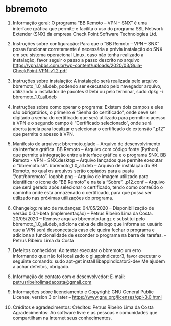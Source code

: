 # bbremoto
1. Informação geral:
O programa “BB Remoto – VPN – SNX” é uma interface gráfica que permite e facilita o uso do programa SSL Network Extender (SNX) da empresa Check Point Software Technologies Ltd.

2. Instruções sobre configuração:
Para que o “BB Remoto – VPN – SNX” possa funcionar corretamente é necessária a prévia instalação do SNX em seu sistema operacional Linux, caso não tenha realizado a instalação, favor seguir o passo a passo descrito no arquivo https://vpn.labbs.com.br/wp-content/uploads/2020/03/Guia-CheckPoint-VPN-v1.2.pdf

3. Instruções sobre instalação:
A instalação será realizada pelo arquivo bbremoto_1.0_all.deb, podendo ser executado pelo navegador arquivo, utilizando o instalador de pacotes GDebi ou pelo terminar, sudo dpkg -i bbremoto_1.0_all.deb

4. Instruções sobre como operar o programa:
Existem dois campos e eles são obrigatórios, o primeiro é “Senha do certificado”, onde deve ser digitado a senha do certificado que será utilizado para permitir o acesso à VPN e o segundo campo é “Certificado selecionado”, onde será aberta janela para localizar e selecionar o certificado de extensão “.p12” que permite o acesso à VPN.

5. Manifesto de arquivos:
bbremoto.glade – Arquivo de desenvolvimento da interface gráfica.
BB Remoto – Arquivo com código fonte (Python) que permite a integração entre a interface gráfica e o programa SNX.
BB Remoto - VPN - SNX.desktop – Arquivo lançados que permite executar o “bbremoto.sh”.
bbremoto_1.0_all.deb – Arquivo de instalação do BB Remoto, no qual os arquivos serão copiados para a pasta “/opt/bbremoto”.
logobb.png – Arquivo de imagem utilizado para identificar o ícone do “BB Remoto” e na tela “Sobre”.
.p12.conf – Arquivo que será gerado após selecionar o certificado, tendo como conteúdo o caminho onde está armazenado o certificado, para que possa ser utilizado nas próximas utilizações do programa.

6. Changelog: relato de mudanças:
04/05/2020 – Disponibilização de versão 0.0.1-beta (implementação) – Petrus Ribeiro Lima da Costa.
20/05/2020 – Remove arquivo bbremoto.tar.gz e substitui pelo bbremoto_1.0_all.deb, adiciona caixa de dialogo que informa ao usuário que à VPN será desconectada caso ele queira fechar o programa e adiciona a funcionalidade de esconder o programa na barra de tarefas. - Petrus Ribeiro Lima da Costa

7. Defeitos conhecidos:
Ao tentar executar o bbremoto um erro informando que não foi localizado o gi.appindicator3, favor executar o seguinte comando: sudo apt-get install libappindicator3-dev
Me ajudem a achar defeitos, obrigado.

8. Informação de contato com o desenvolvedor:
E-mail: petrusribeirolimadacosta@gmail.com

9. Informações sobre licenciamento e Copyright:
GNU General Public License, version 3 or later – https://www.gnu.org/licenses/gpl-3.0.html

10. Créditos e agradecimentos:
Créditos: Petrus Ribeiro Lima da Costa
Agradecimentos: Ao software livre e as pessoas e comunidades que compartilham na Internet seus conhecimentos.